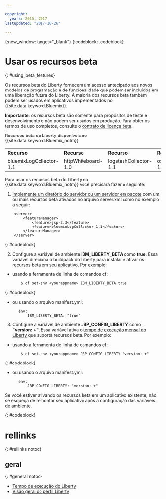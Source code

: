 ```yaml
---

copyright:
  years: 2015, 2017
lastupdated: "2017-10-26"

---
```


{:new_window: target="_blank"}
{:codeblock: .codeblock}

# Usar os recursos beta
{: #using_beta_features}

Os recursos beta do Liberty fornecem um acesso antecipado aos novos
modelos de programação e de funcionalidade que podem ser incluídos em uma liberação futura
do Liberty. A maioria dos recursos beta também podem ser usados em aplicativos
implementados no {{site.data.keyword.Bluemix}}.

**Importante**: os recursos beta são somente para propósitos de teste e desenvolvimento e não podem ser usados em produção. Para obter os termos de
uso completos, consulte o [
contrato de licença beta](http://public.dhe.ibm.com/ibmdl/export/pub/software/websphere/wasdev/downloads/wlp/beta/lafiles/en.html).

Recursos beta do Liberty disponíveis no {{site.data.keyword.Bluemix_notm}}
<table>
<tr>
<th align="left">Recurso</th>
<th align="left">Recurso</th>
<th align="left">Recurso</th>
<th align="left">Recurso</th>
</tr>

<tr>
<td>bluemixLogCollector-1.1</td>
<td>httpWhiteboard-1.0</td>
<td>logstashCollector-1.1</td>
<td>osgiBundle-1.0</td>
</tr>
</table>

Para usar os recursos beta do Liberty no {{site.data.keyword.Bluemix_notm}} você precisará fazer o seguinte:

1. [Implemente um diretório do servidor ou um servidor em pacote](optionsForPushing.html) com um ou mais recursos beta ativados no arquivo server.xml como no exemplo a seguir:
```
    <server>
        <featureManager>
            <feature>jsp-2.3</feature>
            <feature>bluemixLogCollector-1.1</feature>
        </featureManager>
    </server>
```
{: #codeblock}

2.  Configure a variável de ambiente **IBM_LIBERTY_BETA** como **true**. Essa variável direciona o buildpack do Liberty para instalar
e ativar os recursos beta em seu aplicativo.  Por exemplo:
  * usando a ferramenta de linha de comandos cf:
```
       $ cf set-env <yourappname> IBM_LIBERTY_BETA true
```
{: #codeblock}

  * ou usando o arquivo manifest.yml:
```
      env:
          IBM_LIBERTY_BETA: "true"
```

3. Configure a variável de ambiente **JBP_CONFIG_LIBERTY** como
**"version: +"**. Essa variável ativa o [tempo de execução mensal do Liberty](buildpackDefaults.html#liberty_versions) que suporta recursos beta. Por exemplo:
  * usando a ferramenta de linha de comandos cf:
```
       $ cf set-env <yourappname> JBP_CONFIG_LIBERTY "version: +"
```
{: #codeblock}

  * ou usando o arquivo manifest.yml:
```
      env:
          JBP_CONFIG_LIBERTY: "version: +"
```

Se você estiver ativando os recursos beta em um aplicativo existente, não se esqueça de remontar seu aplicativo após a configuração das variáveis de ambiente.

{: #codeblock}

# rellinks
{: #rellinks notoc}
## geral
{: #general notoc}
* [Tempo de execução do Liberty](index.html)
* [Visão geral do perfil Liberty](http://www-01.ibm.com/support/knowledgecenter/SSAW57_8.5.5/com.ibm.websphere.wlp.nd.doc/ae/cwlp_about.html)
